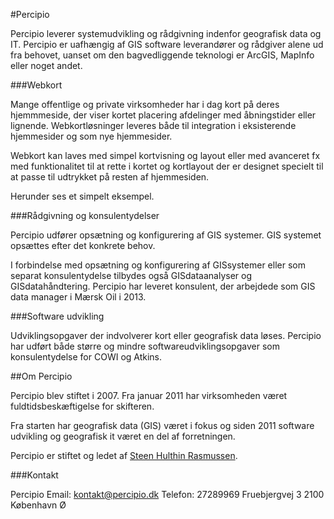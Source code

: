 #Percipio

Percipio leverer systemudvikling og rådgivning indenfor geografisk data og IT. Percipio er uafhængig af GIS software leverandører og rådgiver alene ud fra behovet, uanset om den bagvedliggende teknologi er ArcGIS, MapInfo eller noget andet. 

###Webkort

Mange offentlige og private virksomheder har i dag kort på deres hjemmmeside, der viser kortet placering afdelinger med åbningstider eller lignende. Webkortløsninger leveres både til integration i eksisterende hjemmesider og som nye hjemmesider. 

Webkort kan laves med simpel kortvisning og layout eller med avanceret fx med funktionalitet til at rette i kortet og kortlayout der er designet specielt til at passe til udtrykket på resten af hjemmesiden. 

Herunder ses et simpelt eksempel. 

###Rådgivning og konsulentydelser

Percipio udfører opsætning og konfigurering af GIS systemer. GIS systemet opsættes efter det konkrete behov. 

I forbindelse med opsætning og konfigurering af GISsystemer eller som separat konsulentydelse tilbydes også GISdataanalyser og GISdatahåndtering. Percipio har leveret konsulent, der arbejdede som GIS data manager i Mærsk Oil i 2013. 

###Software udvikling

Udviklingsopgaver der indvolverer kort eller geografisk data løses. Percipio har udført både større og mindre softwareudviklingsopgaver som konsulentydelse for COWI og Atkins. 

##Om Percipio

Percipio blev stiftet i 2007. Fra januar 2011 har virksomheden været fuldtidsbeskæftigelse for skifteren.

Fra starten har geografisk data (GIS) været i fokus og siden 2011 software udvikling og geografisk it været en del af forretningen. 

Percipio er stiftet og ledet af [Steen Hulthin Rasmussen](http://steen.hulthin.dk).

###Kontakt

Percipio
Email: <kontakt@percipio.dk>
Telefon: 27289969
Fruebjergvej 3
2100 København Ø

